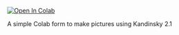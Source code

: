 [![Open In Colab](https://colab.research.google.com/assets/colab-badge.svg)](https://colab.research.google.com/github/IKolzin/kandinsky-picture-maker/blob/main/Picture_maker_(Kandinsky_2_1).ipynb)

A simple Colab form to make pictures using Kandinsky 2.1
